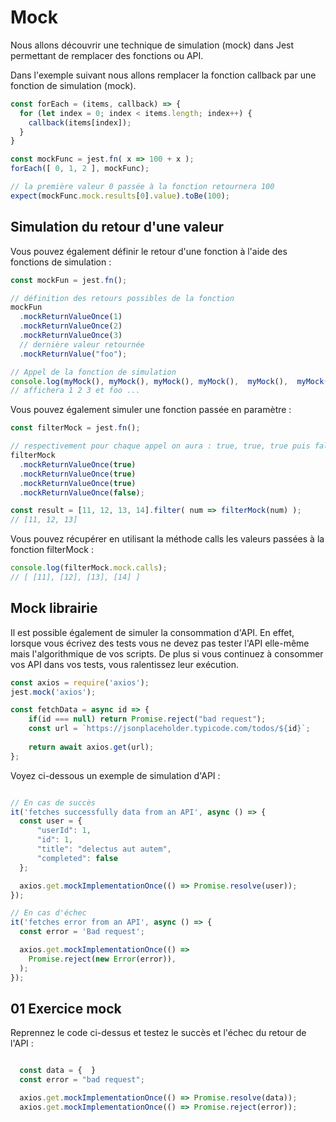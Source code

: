# Mock

Nous allons découvrir une technique de simulation (mock) dans Jest permettant de remplacer des fonctions ou API.

Dans l'exemple suivant nous allons remplacer la fonction callback par une fonction de simulation (mock).

```js
const forEach = (items, callback) => {
  for (let index = 0; index < items.length; index++) {
    callback(items[index]);
  }
}

const mockFunc = jest.fn( x => 100 + x );
forEach([ 0, 1, 2 ], mockFunc);

// la première valeur 0 passée à la fonction retournera 100
expect(mockFunc.mock.results[0].value).toBe(100);
```

## Simulation du retour d'une valeur

Vous pouvez également définir le retour d'une fonction à l'aide des fonctions de simulation :

```js
const mockFun = jest.fn();

// définition des retours possibles de la fonction
mockFun
  .mockReturnValueOnce(1)
  .mockReturnValueOnce(2)
  .mockReturnValueOnce(3)
  // dernière valeur retournée
  .mockReturnValue("foo");

// Appel de la fonction de simulation
console.log(myMock(), myMock(), myMock(), myMock(),  myMock(),  myMock() );
// affichera 1 2 3 et foo ...

```

Vous pouvez également simuler une fonction passée en paramètre :

```js
const filterMock = jest.fn();

// respectivement pour chaque appel on aura : true, true, true puis false
filterMock
  .mockReturnValueOnce(true)
  .mockReturnValueOnce(true)
  .mockReturnValueOnce(true)
  .mockReturnValueOnce(false);

const result = [11, 12, 13, 14].filter( num => filterMock(num) );
// [11, 12, 13]
```

Vous pouvez récupérer en utilisant la méthode calls les valeurs passées à la fonction filterMock :

```js
console.log(filterMock.mock.calls);
// [ [11], [12], [13], [14] ]
```

## Mock librairie

Il est possible également de simuler la consommation d'API. En effet, lorsque vous écrivez des tests vous ne devez pas tester l'API elle-même mais l'algorithmique de vos scripts. De plus si vous continuez à consommer vos API dans vos tests, vous ralentissez leur exécution.

```js
const axios = require('axios');
jest.mock('axios');

const fetchData = async id => {
    if(id === null) return Promise.reject("bad request");
    const url = `https://jsonplaceholder.typicode.com/todos/${id}`;
  
    return await axios.get(url);
};
```

Voyez ci-dessous un exemple de simulation d'API :

```js

// En cas de succès
it('fetches successfully data from an API', async () => {
  const user = {
      "userId": 1,
      "id": 1,
      "title": "delectus aut autem",
      "completed": false
  };

  axios.get.mockImplementationOnce(() => Promise.resolve(user));
});

// En cas d'échec
it('fetches error from an API', async () => {
  const error = 'Bad request';

  axios.get.mockImplementationOnce(() =>
    Promise.reject(new Error(error)),
  );
});
```

## 01 Exercice mock

Reprennez le code ci-dessus et testez le succès et l'échec du retour de l'API :

```js

  const data = {  }
  const error = "bad request";

  axios.get.mockImplementationOnce(() => Promise.resolve(data));
  axios.get.mockImplementationOnce(() => Promise.reject(error));
  ```
